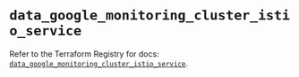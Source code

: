 # `data_google_monitoring_cluster_istio_service`

Refer to the Terraform Registry for docs: [`data_google_monitoring_cluster_istio_service`](https://registry.terraform.io/providers/hashicorp/google/5.26.0/docs/data-sources/monitoring_cluster_istio_service).

